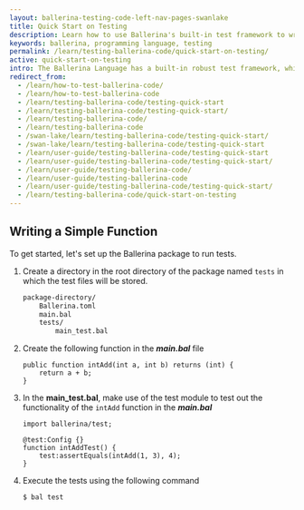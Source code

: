 ```yaml
---
layout: ballerina-testing-code-left-nav-pages-swanlake
title: Quick Start on Testing
description: Learn how to use Ballerina's built-in test framework to write testable code. The test framework provides a set of building blocks to help write and run tests.
keywords: ballerina, programming language, testing
permalink: /learn/testing-ballerina-code/quick-start-on-testing/
active: quick-start-on-testing
intro: The Ballerina Language has a built-in robust test framework, which allows you to achieve multiple levels of the test pyramid including unit testing, integration testing, and end to end testing.  It provides features such as assertions, data providers, mocking, and code coverage, which enable the programmers to write comprehensive tests.
redirect_from:
  - /learn/how-to-test-ballerina-code/
  - /learn/how-to-test-ballerina-code
  - /learn/testing-ballerina-code/testing-quick-start
  - /learn/testing-ballerina-code/testing-quick-start/
  - /learn/testing-ballerina-code/
  - /learn/testing-ballerina-code
  - /swan-lake/learn/testing-ballerina-code/testing-quick-start/
  - /swan-lake/learn/testing-ballerina-code/testing-quick-start
  - /learn/user-guide/testing-ballerina-code/testing-quick-start
  - /learn/user-guide/testing-ballerina-code/testing-quick-start/
  - /learn/user-guide/testing-ballerina-code/
  - /learn/user-guide/testing-ballerina-code
  - /learn/user-guide/testing-ballerina-code/testing-quick-start/
  - /learn/testing-ballerina-code/quick-start-on-testing
---
```


## Writing a Simple Function

To get started, let's set up the Ballerina package to run tests.

1. Create a directory in the root directory of the package named `tests` in which the test files will be stored.

    ```bash
    package-directory/
        Ballerina.toml
        main.bal
        tests/
            main_test.bal
    ```

2. Create the following function in the ***main.bal*** file

    ```ballerina
    public function intAdd(int a, int b) returns (int) {
        return a + b;
    }
    ```

3. In the **main_test.bal**, make use of the test module to test out the functionality of the `intAdd` function in 
the ***main.bal***

    ```ballerina
    import ballerina/test;

    @test:Config {}
    function intAddTest() {
        test:assertEquals(intAdd(1, 3), 4);
    }
    ```

4. Execute the tests using the following command

    ```$ bal test```
